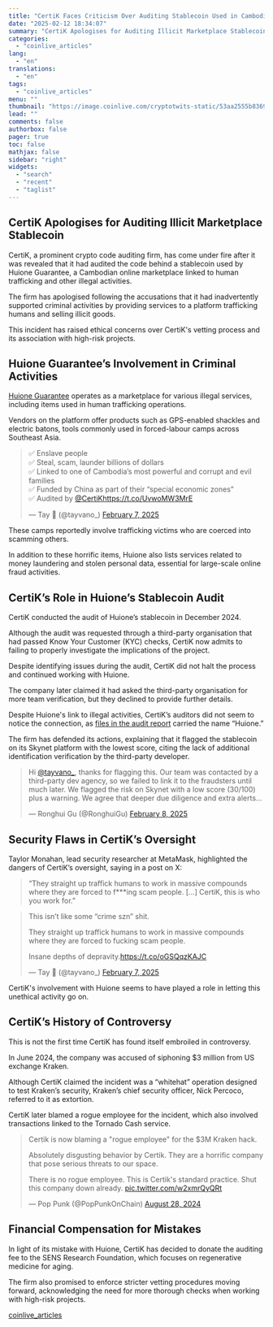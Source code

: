 ```yaml
---
title: "CertiK Faces Criticism Over Auditing Stablecoin Used in Cambodia’s Human Trafficking Operations"
date: "2025-02-12 18:34:07"
summary: "CertiK Apologises for Auditing Illicit Marketplace Stablecoin CertiK, a prominent crypto code auditing firm, has come under fire after it was revealed that it had audited the code behind a stablecoin used by Huione Guarantee, a Cambodian online marketplace linked to human trafficking and other illegal activities. The firm has..."
categories:
  - "coinlive_articles"
lang:
  - "en"
translations:
  - "en"
tags:
  - "coinlive_articles"
menu: ""
thumbnail: "https://image.coinlive.com/cryptotwits-static/53aa2555b83697f1d736540505fa5b6e.jpeg"
lead: ""
comments: false
authorbox: false
pager: true
toc: false
mathjax: false
sidebar: "right"
widgets:
  - "search"
  - "recent"
  - "taglist"
---
```


CertiK Apologises for Auditing Illicit Marketplace Stablecoin
-------------------------------------------------------------

CertiK, a prominent crypto code auditing firm, has come under fire after it was revealed that it had audited the code behind a stablecoin used by Huione Guarantee, a Cambodian online marketplace linked to human trafficking and other illegal activities.

The firm has apologised following the accusations that it had inadvertently supported criminal activities by providing services to a platform trafficking humans and selling illicit goods.

This incident has raised ethical concerns over CertiK's vetting process and its association with high-risk projects.

Huione Guarantee’s Involvement in Criminal Activities
-----------------------------------------------------

[Huione Guarantee](https://www.coinlive.com/news/google-and-apple-remove-apps-linked-to-cambodia-s-24-billion) operates as a marketplace for various illegal services, including items used in human trafficking operations.

Vendors on the platform offer products such as GPS-enabled shackles and electric batons, tools commonly used in forced-labour camps across Southeast Asia.

> ✅ Enslave people  
> ✅ Steal, scam, launder billions of dollars  
> ✅ Linked to one of Cambodia’s most powerful and corrupt and evil families  
> ✅ Funded by China as part of their “special economic zones”  
> ✅ Audited by [@CertiK](https://twitter.com/CertiK?ref_src=twsrc%5Etfw)<https://t.co/UvwoMW3MrE>
> 
> — Tay 💖 (@tayvano\_) [February 7, 2025](https://twitter.com/tayvano_/status/1887915246884704486?ref_src=twsrc%5Etfw)

These camps reportedly involve trafficking victims who are coerced into scamming others.

In addition to these horrific items, Huione also lists services related to money laundering and stolen personal data, essential for large-scale online fraud activities.

CertiK’s Role in Huione’s Stablecoin Audit
------------------------------------------

CertiK conducted the audit of Huione’s stablecoin in December 2024.

Although the audit was requested through a third-party organisation that had passed Know Your Customer (KYC) checks, CertiK now admits to failing to properly investigate the implications of the project.

Despite identifying issues during the audit, CertiK did not halt the process and continued working with Huione.

The company later claimed it had asked the third-party organisation for more team verification, but they declined to provide further details.

Despite Huione's link to illegal activities, CertiK’s auditors did not seem to notice the connection, as [files in the audit report](https://skynet.certik.com/projects/usdh-huione-usd) carried the name “Huione.”

The firm has defended its actions, explaining that it flagged the stablecoin on its Skynet platform with the lowest score, citing the lack of additional identification verification by the third-party developer.

> Hi [@tayvano\_](https://twitter.com/tayvano_?ref_src=twsrc%5Etfw), thanks for flagging this. Our team was contacted by a third-party dev agency, so we failed to link it to the fraudsters until much later. We flagged the risk on Skynet with a low score (30/100) plus a warning. We agree that deeper due diligence and extra alerts…
> 
> — Ronghui Gu (@RonghuiGu) [February 8, 2025](https://twitter.com/RonghuiGu/status/1888072563168780738?ref_src=twsrc%5Etfw)

Security Flaws in CertiK’s Oversight
------------------------------------

Taylor Monahan, lead security researcher at MetaMask, highlighted the dangers of CertiK’s oversight, saying in a post on X:

> “They straight up traffick humans to work in massive compounds where they are forced to f\*\*\*ing scam people. [...] CertiK, this is who you work for.”

> This isn’t like some “crime szn” shit.  
>   
> They straight up traffick humans to work in massive compounds where they are forced to fucking scam people.  
>   
> Insane depths of depravity.<https://t.co/oGSQqzKAJC>
> 
> — Tay 💖 (@tayvano\_) [February 7, 2025](https://twitter.com/tayvano_/status/1887908174403125640?ref_src=twsrc%5Etfw)

CertiK's involvement with Huione seems to have played a role in letting this unethical activity go on.

CertiK’s History of Controversy
-------------------------------

This is not the first time CertiK has found itself embroiled in controversy.

In June 2024, the company was accused of siphoning $3 million from US exchange Kraken.

Although CertiK claimed the incident was a “whitehat” operation designed to test Kraken’s security, Kraken’s chief security officer, Nick Percoco, referred to it as extortion.

CertiK later blamed a rogue employee for the incident, which also involved transactions linked to the Tornado Cash service.

> Certik is now blaming a "rogue employee" for the $3M Kraken hack.  
>   
> Absolutely disgusting behavior by Certik. They are a horrific company that pose serious threats to our space.  
>   
> There is no rogue employee. This is Certik's standard practice. Shut this company down already. [pic.twitter.com/w2xmrQyQRt](https://t.co/w2xmrQyQRt)
> 
> — Pop Punk (@PopPunkOnChain) [August 28, 2024](https://twitter.com/PopPunkOnChain/status/1828801059172786269?ref_src=twsrc%5Etfw)

Financial Compensation for Mistakes
-----------------------------------

In light of its mistake with Huione, CertiK has decided to donate the auditing fee to the SENS Research Foundation, which focuses on regenerative medicine for aging.

The firm also promised to enforce stricter vetting procedures moving forward, acknowledging the need for more thorough checks when working with high-risk projects.

[coinlive_articles](https://www.coinlive.com/news/certik-faces-criticism-over-auditing-stablecoin-used-in-cambodia-s-human)
